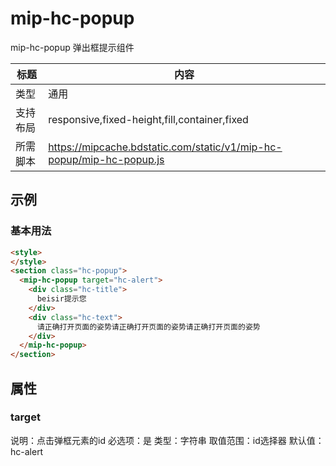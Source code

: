 # mip-hc-popup

mip-hc-popup 弹出框提示组件

标题|内容
----|----
类型|通用
支持布局|responsive,fixed-height,fill,container,fixed
所需脚本|https://mipcache.bdstatic.com/static/v1/mip-hc-popup/mip-hc-popup.js

## 示例

### 基本用法
```html
<style>
</style>
<section class="hc-popup">
  <mip-hc-popup target="hc-alert">
    <div class="hc-title">
      beisir提示您
    </div>
    <div class="hc-text">
      请正确打开页面的姿势请正确打开页面的姿势请正确打开页面的姿势
    </div>
  </mip-hc-popup>
</section>
```

## 属性

### target

说明：点击弹框元素的id
必选项：是
类型：字符串
取值范围：id选择器
默认值：hc-alert
